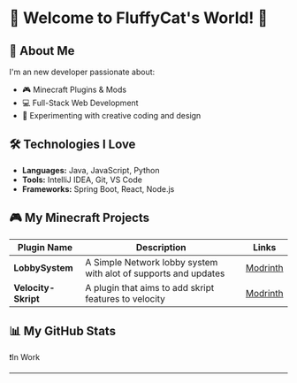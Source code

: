 # 👋 Welcome to FluffyCat's World! 🐾

## 🌌 About Me
I'm an new developer passionate about:
- 🎮 Minecraft Plugins & Mods
- 💻 Full-Stack Web Development
- 🌟 Experimenting with creative coding and design

## 🛠️ Technologies I Love
- **Languages:** Java, JavaScript, Python
- **Tools:** IntelliJ IDEA, Git, VS Code
- **Frameworks:** Spring Boot, React, Node.js

## 🎮 My Minecraft Projects
| Plugin Name    | Description                                                        | Links        |
|----------------|--------------------------------------------------------------------|---------------------------------------------------------|
| **LobbySystem** | A Simple Network lobby system with alot of supports and updates   | [Modrinth](https://modrinth.com/plugin/lobbysystem)     |
| **Velocity-Skript** | A plugin that aims to add skript features to velocity         | [Modrinth](https://modrinth.com/plugin/velocity-skript) |

## 📊 My GitHub Stats
❗In Work

---
